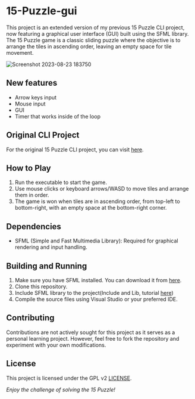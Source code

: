 # 15-Puzzle-gui

This project is an extended version of my previous 15 Puzzle CLI project, now featuring a graphical user interface (GUI) built using the SFML library. The 15 Puzzle game is a classic sliding puzzle where the objective is to arrange the tiles in ascending order, leaving an empty space for tile movement.

![Screenshot 2023-08-23 183750](https://github.com/Edveika/15-Puzzle-gui/assets/113787144/59b88690-8232-4805-94da-b8bc777227fa)

## New features

- Arrow keys input
- Mouse input
- GUI
- Timer that works inside of the loop

## Original CLI Project

For the original 15 Puzzle CLI project, you can visit [here](https://github.com/Edveika/15-Puzzle-cli).

## How to Play

1. Run the executable to start the game.
2. Use mouse clicks or keyboard arrows/WASD to move tiles and arrange them in order.
3. The game is won when tiles are in ascending order, from top-left to bottom-right, with an empty space at the bottom-right corner.

## Dependencies

- SFML (Simple and Fast Multimedia Library): Required for graphical rendering and input handling.

## Building and Running

1. Make sure you have SFML installed. You can download it from [here](https://www.sfml-dev.org/).
2. Clone this repository.
3. Include SFML library to the project(Include and Lib, tutorial [here](https://www.sfml-dev.org/tutorials/2.6/start-vc.php))
4. Compile the source files using Visual Studio or your preferred IDE.

## Contributing

Contributions are not actively sought for this project as it serves as a personal learning project. However, feel free to fork the repository and experiment with your own modifications.

## License

This project is licensed under the GPL v2 [LICENSE](LICENSE).

_Enjoy the challenge of solving the 15 Puzzle!_
